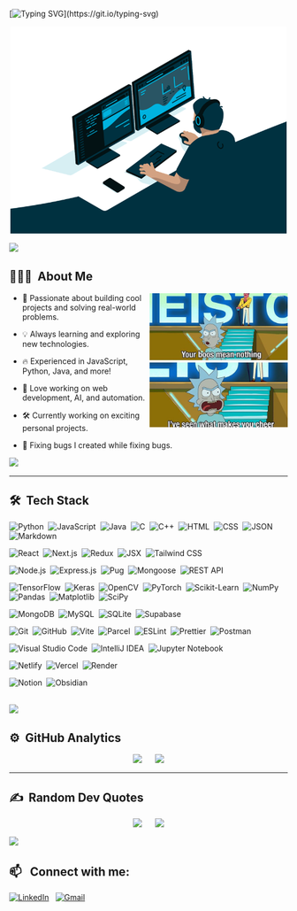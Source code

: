 [![Typing SVG](https://readme-typing-svg.demolab.com?font=Fira+Code&size=24&duration=3000&pause=500&color=F7F7F7&width=435&lines=Hi+%F0%9F%91%8B%2C+I'm+Shubhanan;👨🏻‍💻+Full-Stack+Developer;🚀+Building+cool+projects;💻+One+commit+at+a+time!)](https://git.io/typing-svg)


<p align="center"><img src="coder.gif" width="500" alt="coder.gif"></p>     

<img src="https://user-images.githubusercontent.com/73097560/115834477-dbab4500-a447-11eb-908a-139a6edaec5c.gif">

## 👨🏻‍💻 &nbsp;About Me

<div align="center">
  <img align="right" width="250" src="rick.jpg" alt="Programmer meme"/>
  
  <div align="left">
    
- 🚀 Passionate about building cool projects and solving real-world problems.  
- 💡 Always learning and exploring new technologies.  
- 🔥 Experienced in JavaScript, Python, Java, and more!  
- 🎯 Love working on web development, AI, and automation.  
- 🛠️ Currently working on exciting personal projects.  
- 🐞 Fixing bugs I created while fixing bugs.
  
  </div>
</div>

![](https://komarev.com/ghpvc/?username=shubhs27&color=447ff7&label=Visitor+count)

---

## 🛠 &nbsp;Tech Stack

![Python](https://img.shields.io/badge/-Python-05122A?style=flat&logo=python)&nbsp;
![JavaScript](https://img.shields.io/badge/-JavaScript-05122A?style=flat&logo=javascript)&nbsp;
![Java](https://custom-icon-badges.demolab.com/badge/-Java-05122A?style=flat&logo=java)&nbsp;
![C](https://img.shields.io/badge/-C-05122A?style=flat&logo=c)&nbsp;
![C++](https://img.shields.io/badge/-C++-05122A?style=flat&logo=c%2B%2B)&nbsp;
![HTML](https://img.shields.io/badge/-HTML-05122A?style=flat&logo=HTML5)&nbsp;
![CSS](https://img.shields.io/badge/-CSS-05122A?style=flat&logo=CSS3&logoColor=1572B6)&nbsp;
![JSON](https://img.shields.io/badge/-JSON-05122A?style=flat&logo=json)&nbsp;
![Markdown](https://img.shields.io/badge/-Markdown-05122A?style=flat&logo=markdown)&nbsp;

![React](https://img.shields.io/badge/-React-05122A?style=flat&logo=react)&nbsp;
![Next.js](https://img.shields.io/badge/-Next.js-05122A?style=flat&logo=next.js)&nbsp;
![Redux](https://img.shields.io/badge/-Redux-05122A?style=flat&logo=redux&logoColor=764ABC)&nbsp;
![JSX](https://img.shields.io/badge/-JSX-05122A?style=flat&logo=react)&nbsp;
![Tailwind CSS](https://img.shields.io/badge/-Tailwind%20CSS-05122A?style=flat&logo=tailwind-css)&nbsp;

![Node.js](https://img.shields.io/badge/-Node.js-05122A?style=flat&logo=node.js)&nbsp;
![Express.js](https://img.shields.io/badge/-Express.js-05122A?style=flat&logo=express)&nbsp;
![Pug](https://img.shields.io/badge/-Pug-05122A?style=flat&logo=pug)&nbsp;
![Mongoose](https://img.shields.io/badge/-Mongoose-05122A?style=flat&logo=mongoose)&nbsp;
![REST API](https://custom-icon-badges.demolab.com/badge/-REST%20API-05122A?style=flat&logo=rest)&nbsp;

![TensorFlow](https://img.shields.io/badge/-TensorFlow-05122A?style=flat&logo=tensorflow)&nbsp;
![Keras](https://img.shields.io/badge/-Keras-05122A?style=flat&logo=keras)&nbsp;
![OpenCV](https://img.shields.io/badge/-OpenCV-05122A?style=flat&logo=opencv)&nbsp;
![PyTorch](https://img.shields.io/badge/-PyTorch-05122A?style=flat&logo=pytorch)&nbsp;
![Scikit-Learn](https://img.shields.io/badge/-Scikit%20Learn-05122A?style=flat&logo=scikit-learn)&nbsp;
![NumPy](https://img.shields.io/badge/-NumPy-05122A?style=flat&logo=numpy)&nbsp;
![Pandas](https://img.shields.io/badge/-Pandas-05122A?style=flat&logo=pandas)&nbsp;
![Matplotlib](https://custom-icon-badges.demolab.com/badge/-Matplotlib-05122A?style=flat&logo=matplotlib)&nbsp;
![SciPy](https://img.shields.io/badge/-SciPy-05122A?style=flat&logo=scipy)&nbsp;

![MongoDB](https://img.shields.io/badge/-MongoDB-05122A?style=flat&logo=mongodb)&nbsp;
![MySQL](https://img.shields.io/badge/-MySQL-05122A?style=flat&logo=mysql)&nbsp;
![SQLite](https://img.shields.io/badge/-SQLite-05122A?style=flat&logo=sqlite)&nbsp;
![Supabase](https://img.shields.io/badge/-Supabase-05122A?style=flat&logo=supabase)&nbsp;

![Git](https://img.shields.io/badge/-Git-05122A?style=flat&logo=git)&nbsp;
![GitHub](https://img.shields.io/badge/-GitHub-05122A?style=flat&logo=github)&nbsp;
![Vite](https://img.shields.io/badge/-Vite-05122A?style=flat&logo=vite)&nbsp;
![Parcel](https://custom-icon-badges.demolab.com/badge/-Parcel-05122A?style=flat&logo=parcel)&nbsp;
![ESLint](https://img.shields.io/badge/-ESLint-05122A?style=flat&logo=eslint)&nbsp;
![Prettier](https://img.shields.io/badge/-Prettier-05122A?style=flat&logo=prettier)&nbsp;
![Postman](https://img.shields.io/badge/-Postman-05122A?style=flat&logo=postman)&nbsp;

![Visual Studio Code](https://custom-icon-badges.demolab.com/badge/-Visual%20Studio%20Code-05122A?style=flat&logo=visual-studio-code&logoColor=007ACC)&nbsp;
![IntelliJ IDEA](https://img.shields.io/badge/-IntelliJ%20IDEA-05122A?style=flat&logo=intellij-idea)&nbsp;
![Jupyter Notebook](https://img.shields.io/badge/-Jupyter%20Notebook-05122A?style=flat&logo=jupyter)&nbsp;

![Netlify](https://img.shields.io/badge/-Netlify-05122A?style=flat&logo=netlify)&nbsp;
![Vercel](https://img.shields.io/badge/-Vercel-05122A?style=flat&logo=vercel)&nbsp;
![Render](https://img.shields.io/badge/-Render-05122A?style=flat&logo=render)&nbsp;

![Notion](https://img.shields.io/badge/-Notion-05122A?style=flat&logo=notion)&nbsp;
![Obsidian](https://img.shields.io/badge/-Obsidian-05122A?style=flat&logo=obsidian)&nbsp;

<br>
<!-- ![Java](https://img.shields.io/badge/java-%23ED8B00.svg?style=for-the-badge&logo=java&logoColor=white) ![Spring](https://img.shields.io/badge/spring-%236DB33F.svg?style=for-the-badge&logo=spring&logoColor=white) ![AWS](https://img.shields.io/badge/AWS-%23FF9900.svg?style=for-the-badge&logo=amazon-aws&logoColor=white) ![C](https://img.shields.io/badge/c-%2300599C.svg?style=for-the-badge&logo=c&logoColor=white) ![Go](https://img.shields.io/badge/go-%2300ADD8.svg?style=for-the-badge&logo=go&logoColor=white) ![HTML5](https://img.shields.io/badge/html5-%23E34F26.svg?style=for-the-badge&logo=html5&logoColor=white) ![Azure](https://img.shields.io/badge/azure-%230072C6.svg?style=for-the-badge&logo=azure-devops&logoColor=white) ![Insomnia](https://img.shields.io/badge/Insomnia-black?style=for-the-badge&logo=insomnia&logoColor=5849BE) ![Thymeleaf](https://img.shields.io/badge/Thymeleaf-%23005C0F.svg?style=for-the-badge&logo=Thymeleaf&logoColor=white) ![Apache](https://img.shields.io/badge/apache-%23D42029.svg?style=for-the-badge&logo=apache&logoColor=white) ![Apache Maven](https://img.shields.io/badge/Apache%20Maven-C71A36?style=for-the-badge&logo=Apache%20Maven&logoColor=white) ![Jenkins](https://img.shields.io/badge/jenkins-%232C5263.svg?style=for-the-badge&logo=jenkins&logoColor=white) ![MariaDB](https://img.shields.io/badge/MariaDB-003545?style=for-the-badge&logo=mariadb&logoColor=white) ![MySQL](https://img.shields.io/badge/mysql-%2300f.svg?style=for-the-badge&logo=mysql&logoColor=white) ![Postgres](https://img.shields.io/badge/postgres-%23316192.svg?style=for-the-badge&logo=postgresql&logoColor=white) ![Redis](https://img.shields.io/badge/redis-%23DD0031.svg?style=for-the-badge&logo=redis&logoColor=white) ![SQLite](https://img.shields.io/badge/sqlite-%2307405e.svg?style=for-the-badge&logo=sqlite&logoColor=white)
-->

<img src="https://user-images.githubusercontent.com/73097560/115834477-dbab4500-a447-11eb-908a-139a6edaec5c.gif">


## ⚙️ &nbsp;GitHub Analytics

<p align="center">
  <img height="180em" src="https://github-readme-stats-eight-theta.vercel.app/api?username=shubhs27&show_icons=true&theme=algolia&include_all_commits=true&count_private=true"/>
  &nbsp;&nbsp;&nbsp;&nbsp;
  <img height="180em" src="https://github-readme-stats-eight-theta.vercel.app/api/top-langs/?username=shubhs27&layout=compact&langs_count=8&theme=algolia"/>
</p>

---

## ✍️ &nbsp;Random Dev Quotes

<p align="center">
  <img src="https://quotes-github-readme.vercel.app/api?theme=algolia" />
  &nbsp;&nbsp;&nbsp;&nbsp;
  <img src="https://dev-humor.vercel.app/api?theme=algolia" />
</p>

<img src="https://user-images.githubusercontent.com/73097560/115834477-dbab4500-a447-11eb-908a-139a6edaec5c.gif">

## 📫 &nbsp; Connect with me:

<a href="https://www.linkedin.com/in/shubhs27/"><img alt="LinkedIn" src="https://img.shields.io/badge/-LinkedIn-05122A?style=flat&logo=linkedin&logoColor=0A66C2"/></a> &nbsp;
<a href="mailto:shubhanans@gmail.com"><img alt="Gmail" src="https://img.shields.io/badge/-Gmail-05122A?style=flat&logo=gmail&logoColor=D14836" /></a> &nbsp;
